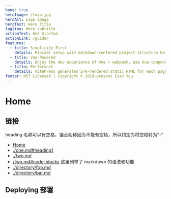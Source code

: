 ```yaml
---
home: true
heroImage: /logo.jpg
heroAlt: Logo image
heroText: Hero Title
tagline: Hero subtitle
actionText: Get Started
actionLink: /guide/
features:
  - title: Simplicity First
    details: Minimal setup with markdown-centered project structure helps you focus on writing.
  - title: Vue-Powered
    details: Enjoy the dev experience of Vue + webpack, use Vue components in markdown, and develop custom themes with Vue.
  - title: Performant
    details: VitePress generates pre-rendered static HTML for each page, and runs as an SPA once a page is loaded.
footer: MIT Licensed | Copyright © 2019-present Evan You
---
```


# Home

## 链接

heading 名称可以有空格，锚点名称因为不能有空格，所以约定为将空格转为"-"

- [Home](/)
- [./one.md#heading1](./one.md#heading1)
- [./two.md](./two.md)
- [/two.md#code-blocks](two.md#code-blocks) 这里列举了 markdown 的语法和功能
- [./directory/foo.md](./directory/foo.md)
- [./directory/bar.md](./directory/bar.md)

## Deploying 部署
